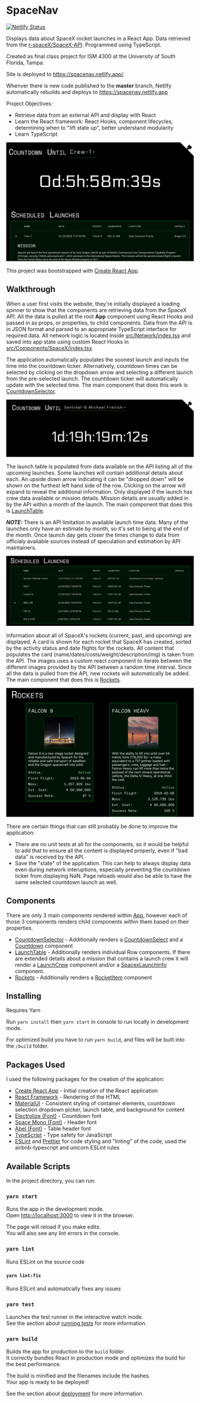 # SpaceNav

[![Netlify Status](https://api.netlify.com/api/v1/badges/0040183c-5ca5-4fc0-bc07-7f66f0dd7815/deploy-status)](https://app.netlify.com/sites/spacenav/deploys)

Displays data about SpaceX rocket launches in a React App. Data retrieved from the [r-spaceX/SpaceX-API](https://github.com/r-spacex/SpaceX-API). Programmed using TypeScript.

Created as final class project for ISM 4300 at the University of South Florida, Tampa.

Site is deployed to <https://spacenav.netlify.app/>.

Whenver there is new code published to the **master** branch, Netlify automatically rebuilds and deploys to <https://spacenav.netlify.app>

Project Objectives:

- Retrieve data from an external API and display with React
- Learn the React framework: React Hooks, component lifecycles, determining when to "lift state up", better understand modularity
- Learn TypeScript

![preview](./.github/preview.png)

This project was bootstrapped with [Create React App](https://github.com/facebook/create-react-app).

## Walkthrough

When a user first visits the website, they're initially displayed a loading spinner to show that the components are retrieving data from the SpaceX API. All the data is pulled at the root **App** component using React Hooks and passed in as props, or properties, to child components. Data from the API is in JSON format and parsed to an appropriate TypeScript interface for required data. All network logic is located inside [src/Network/index.tsx](./src/Network/index.tsx) and saved into app state using custom React Hooks in [src/Components/SpaceX/index.tsx](./src/Components/SpaceX/index.tsx).

The application automatically populates the soonest launch and inputs the time into the countdown ticker. Alternatively, countdown times can be selected by clicking on the dropdown arrow and selecting a different launch from the pre-selected launch. The countdown ticker will automatically update with the selected time. The main component that does this work is [CountdownSelector](./src/Components/Countdown/CountdownSelector.tsx).

![CountdownSelector Component](./.github/component-countdown.png)

The launch table is populated from data available on the API listing all of the upcoming launches. Some launches will contain additional details about each. An upside down arrow indicating it can be "dropped down" will be shown on the furthest left hand side of the row. Clicking on the arrow will expand to reveal the additional information. Only displayed if the launch has crew data available or mission details. Mission details are usually added in by the API within a month of the launch. The main component that does this is [LaunchTable](./src/Components/Upcoming/Upcoming.tsx).

**_NOTE:_** There is an API limitation in available launch time data. Many of the launches only have an estimate by month, so it's set to being at the end of the month. Once launch day gets closer the times change to data from officialy available sources instead of speculation and estimation by API maintainers.

![LaunchTable Component](./.github/component-launchtable.png)

Information about all of SpaceX's rockets (current, past, and upcoming) are displayed. A card is shown for each rocket that SpaceX has created, sorted by the activity status and date flights for the rockets. All content that populates the card (name/dates/costs/weight/description/img) is taken from the API. The images uses a custom react component to iterate between the different images provided by the API between a random time interval. Since all the data is pulled from the API, new rockets will automatically be added. The main component that does this is [Rockets](./src/Components/Rockets/Rockets.tsx).

![Rockets Component](./.github/component-rockets.png)

There are certain things that can still probably be done to improve the application:

- There are no unit tests at all for the components, so it would be helpful to add that to ensure all the content is displayed properly, even if "bad data" is received by the API.
- Save the "state" of the application. This can help to always display data even during network interuptions, especially preventing the countdown ticker from displaying NaN. Page reloads would also be able to have the same selected countdown launch as well.

## Components

There are only 3 main components rendered within [App](./src/Components/App/App.tsx), however each of those 3 components renders child components within them based on their properties.

- [CountdownSelector](./src/Components/Countdown/CountdownSelector.tsx) - Additionally renders a [CountdownSelect](./src/components/CountdownSelector.tsx) and a [Countdown](./src/Components/Countdown/Countdown.tsx) component
- [LaunchTable](./src/Components/Upcoming/Upcoming.tsx) - Additionally renders individual Row components. If there are extended details about a mission that contains a launch crew it will render a [LaunchCrew](./src/Components/LaunchCrew/LaunchCrew.tsx) component and/or a [SpacexLaunchInfo](./src/Components/SpaceX/SpacexLaunchInfo.tsx) component.
- [Rockets](./src/Components/Rockets/Rockets.tsx) - Additionally renders a [RocketItem](./src/Components/Rockets/Rockets.tsx) component

## Installing

Requires Yarn

Run `yarn install` then `yarn start` in console to run locally in development mode.

For optimized build you have to run `yarn build`, and files will be built into the `/build` folder.

## Packages Used

I used the following packages for the creation of the application:

- [Create React App](https://github.com/facebook/create-react-app) - Initial creation of the React application
- [React Framework](https://reactjs.org/) - Rendering of the HTML
- [MaterialUI](https://material-ui.com/) - Consistent styling of container elements, countdown selection dropdown picker, launch table, and background for content
- [Electrolize (Font)](https://fonts.google.com/specimen/Electrolize) - Countdown font
- [Space Mono (Font)](https://fonts.google.com/specimen/Space+Mono) - Header font
- [Abel (Font)](https://fonts.google.com/specimen/Abel) - Table header font
- [TypeScript](https://www.typescriptlang.org/) - Type safety for JavaScript
- [ESLint](https://eslint.org/) and [Prettier](https://prettier.io/) for code styling and "linting" of the code, used the airbnb-typescript and unicorn ESLint rules

## Available Scripts

In the project directory, you can run:

### `yarn start`

Runs the app in the development mode.\
Open [http://localhost:3000](http://localhost:3000) to view it in the browser.

The page will reload if you make edits.\
You will also see any lint errors in the console.

### `yarn lint`

Runs ESLint on the source code

#### `yarn lint:fix`

Runs ESLint and automatically fixes any issues

### `yarn test`

Launches the test runner in the interactive watch mode.\
See the section about [running tests](https://facebook.github.io/create-react-app/docs/running-tests) for more information.

### `yarn build`

Builds the app for production to the `build` folder.\
It correctly bundles React in production mode and optimizes the build for the best performance.

The build is minified and the filenames include the hashes.\
Your app is ready to be deployed!

See the section about [deployment](https://facebook.github.io/create-react-app/docs/deployment) for more information.
